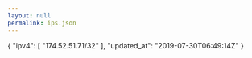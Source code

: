 ```yaml
---
layout: null
permalink: ips.json
---
```

{
  "ipv4": [
    "174.52.51.71/32"
  ],
  "updated_at": "2019-07-30T06:49:14Z"
}
